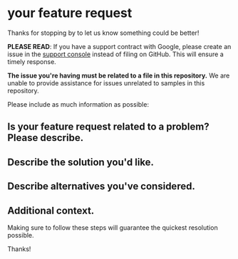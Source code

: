 # your feature request
Thanks for stopping by to let us know something could be better!

**PLEASE READ**: If you have a support contract with Google, please create an issue in the [support console](https://cloud.google.com/support/) instead of filing on GitHub. This will ensure a timely response.

**The issue you're having must be related to a file in this repository.** We are unable to provide assistance for issues unrelated to samples in this repository.

Please include as much information as possible:

## Is your feature request related to a problem? Please describe.
<!-- A clear and concise description of what the problem is. Ex. I'm always frustrated when [...] -->

## Describe the solution you'd like.
<!-- A clear and concise description of what you want to happen. -->

## Describe alternatives you've considered.
<!-- A clear and concise description of any alternative solutions or features you've considered. -->

## Additional context.
<!-- Add any other context or screenshots about the feature request here. -->

Making sure to follow these steps will guarantee the quickest resolution possible.

Thanks!
